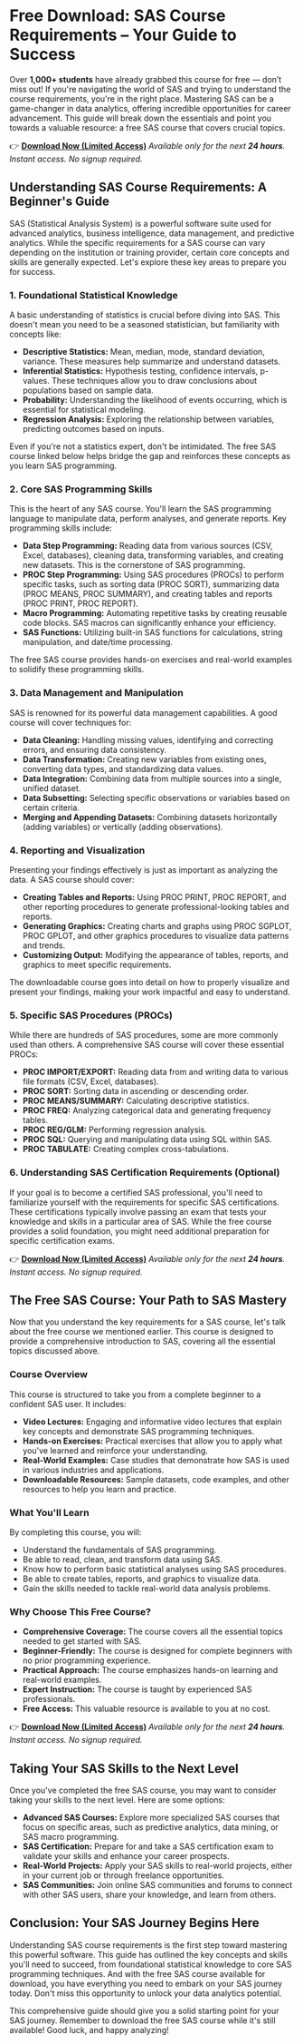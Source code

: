 # Free Download: SAS Course Requirements – Your Guide to Success

Over **1,000+ students** have already grabbed this course for free — don’t miss out! If you're navigating the world of SAS and trying to understand the course requirements, you're in the right place. Mastering SAS can be a game-changer in data analytics, offering incredible opportunities for career advancement. This guide will break down the essentials and point you towards a valuable resource: a free SAS course that covers crucial topics.

👉 [**Download Now (Limited Access)**](https://udemywork.com/sas-course-requirements)
_Available only for the next **24 hours**. Instant access. No signup required._

## Understanding SAS Course Requirements: A Beginner's Guide

SAS (Statistical Analysis System) is a powerful software suite used for advanced analytics, business intelligence, data management, and predictive analytics. While the specific requirements for a SAS course can vary depending on the institution or training provider, certain core concepts and skills are generally expected. Let's explore these key areas to prepare you for success.

### 1. Foundational Statistical Knowledge

A basic understanding of statistics is crucial before diving into SAS. This doesn't mean you need to be a seasoned statistician, but familiarity with concepts like:

*   **Descriptive Statistics:** Mean, median, mode, standard deviation, variance. These measures help summarize and understand datasets.
*   **Inferential Statistics:** Hypothesis testing, confidence intervals, p-values. These techniques allow you to draw conclusions about populations based on sample data.
*   **Probability:** Understanding the likelihood of events occurring, which is essential for statistical modeling.
*   **Regression Analysis:** Exploring the relationship between variables, predicting outcomes based on inputs.

Even if you're not a statistics expert, don't be intimidated. The free SAS course linked below helps bridge the gap and reinforces these concepts as you learn SAS programming.

### 2. Core SAS Programming Skills

This is the heart of any SAS course. You'll learn the SAS programming language to manipulate data, perform analyses, and generate reports. Key programming skills include:

*   **Data Step Programming:** Reading data from various sources (CSV, Excel, databases), cleaning data, transforming variables, and creating new datasets. This is the cornerstone of SAS programming.
*   **PROC Step Programming:** Using SAS procedures (PROCs) to perform specific tasks, such as sorting data (PROC SORT), summarizing data (PROC MEANS, PROC SUMMARY), and creating tables and reports (PROC PRINT, PROC REPORT).
*   **Macro Programming:** Automating repetitive tasks by creating reusable code blocks. SAS macros can significantly enhance your efficiency.
*   **SAS Functions:** Utilizing built-in SAS functions for calculations, string manipulation, and date/time processing.

The free SAS course provides hands-on exercises and real-world examples to solidify these programming skills.

### 3. Data Management and Manipulation

SAS is renowned for its powerful data management capabilities. A good course will cover techniques for:

*   **Data Cleaning:** Handling missing values, identifying and correcting errors, and ensuring data consistency.
*   **Data Transformation:** Creating new variables from existing ones, converting data types, and standardizing data values.
*   **Data Integration:** Combining data from multiple sources into a single, unified dataset.
*   **Data Subsetting:** Selecting specific observations or variables based on certain criteria.
*   **Merging and Appending Datasets:** Combining datasets horizontally (adding variables) or vertically (adding observations).

### 4. Reporting and Visualization

Presenting your findings effectively is just as important as analyzing the data. A SAS course should cover:

*   **Creating Tables and Reports:** Using PROC PRINT, PROC REPORT, and other reporting procedures to generate professional-looking tables and reports.
*   **Generating Graphics:** Creating charts and graphs using PROC SGPLOT, PROC GPLOT, and other graphics procedures to visualize data patterns and trends.
*   **Customizing Output:** Modifying the appearance of tables, reports, and graphics to meet specific requirements.

The downloadable course goes into detail on how to properly visualize and present your findings, making your work impactful and easy to understand.

### 5. Specific SAS Procedures (PROCs)

While there are hundreds of SAS procedures, some are more commonly used than others. A comprehensive SAS course will cover these essential PROCs:

*   **PROC IMPORT/EXPORT:** Reading data from and writing data to various file formats (CSV, Excel, databases).
*   **PROC SORT:** Sorting data in ascending or descending order.
*   **PROC MEANS/SUMMARY:** Calculating descriptive statistics.
*   **PROC FREQ:** Analyzing categorical data and generating frequency tables.
*   **PROC REG/GLM:** Performing regression analysis.
*   **PROC SQL:** Querying and manipulating data using SQL within SAS.
*   **PROC TABULATE:** Creating complex cross-tabulations.

### 6. Understanding SAS Certification Requirements (Optional)

If your goal is to become a certified SAS professional, you'll need to familiarize yourself with the requirements for specific SAS certifications. These certifications typically involve passing an exam that tests your knowledge and skills in a particular area of SAS. While the free course provides a solid foundation, you might need additional preparation for specific certification exams.

👉 [**Download Now (Limited Access)**](https://udemywork.com/sas-course-requirements)
_Available only for the next **24 hours**. Instant access. No signup required._

## The Free SAS Course: Your Path to SAS Mastery

Now that you understand the key requirements for a SAS course, let's talk about the free course we mentioned earlier. This course is designed to provide a comprehensive introduction to SAS, covering all the essential topics discussed above.

### Course Overview

This course is structured to take you from a complete beginner to a confident SAS user. It includes:

*   **Video Lectures:** Engaging and informative video lectures that explain key concepts and demonstrate SAS programming techniques.
*   **Hands-on Exercises:** Practical exercises that allow you to apply what you've learned and reinforce your understanding.
*   **Real-World Examples:** Case studies that demonstrate how SAS is used in various industries and applications.
*   **Downloadable Resources:** Sample datasets, code examples, and other resources to help you learn and practice.

### What You'll Learn

By completing this course, you will:

*   Understand the fundamentals of SAS programming.
*   Be able to read, clean, and transform data using SAS.
*   Know how to perform basic statistical analyses using SAS procedures.
*   Be able to create tables, reports, and graphics to visualize data.
*   Gain the skills needed to tackle real-world data analysis problems.

### Why Choose This Free Course?

*   **Comprehensive Coverage:** The course covers all the essential topics needed to get started with SAS.
*   **Beginner-Friendly:** The course is designed for complete beginners with no prior programming experience.
*   **Practical Approach:** The course emphasizes hands-on learning and real-world examples.
*   **Expert Instruction:** The course is taught by experienced SAS professionals.
*   **Free Access:** This valuable resource is available to you at no cost.

👉 [**Download Now (Limited Access)**](https://udemywork.com/sas-course-requirements)
_Available only for the next **24 hours**. Instant access. No signup required._

## Taking Your SAS Skills to the Next Level

Once you've completed the free SAS course, you may want to consider taking your skills to the next level. Here are some options:

*   **Advanced SAS Courses:** Explore more specialized SAS courses that focus on specific areas, such as predictive analytics, data mining, or SAS macro programming.
*   **SAS Certification:** Prepare for and take a SAS certification exam to validate your skills and enhance your career prospects.
*   **Real-World Projects:** Apply your SAS skills to real-world projects, either in your current job or through freelance opportunities.
*   **SAS Communities:** Join online SAS communities and forums to connect with other SAS users, share your knowledge, and learn from others.

## Conclusion: Your SAS Journey Begins Here

Understanding SAS course requirements is the first step toward mastering this powerful software. This guide has outlined the key concepts and skills you'll need to succeed, from foundational statistical knowledge to core SAS programming techniques. And with the free SAS course available for download, you have everything you need to embark on your SAS journey today. Don't miss this opportunity to unlock your data analytics potential.

This comprehensive guide should give you a solid starting point for your SAS journey. Remember to download the free SAS course while it's still available! Good luck, and happy analyzing!
